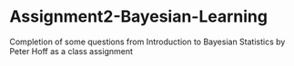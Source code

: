 # Assignment2-Bayesian-Learning
Completion of some questions from Introduction to Bayesian Statistics by Peter Hoff as a class assignment
